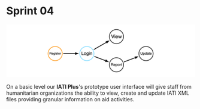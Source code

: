 # Sprint 04

![UI Functions](https://github.com/Humanitarian-AI/IATIPlus/blob/main/Media/UI_Functions.png)

On a basic level our **IATI Plus**'s prototype user interface will give staff from humanitarian organizations the ability to view, create and update IATI XML files providing granular information on aid activities.
